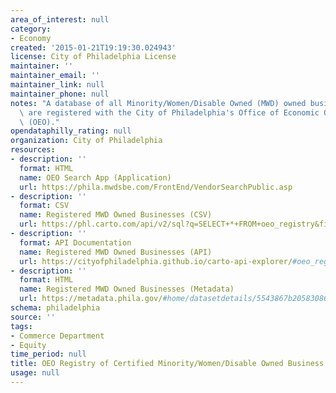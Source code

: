 ```yaml
---
area_of_interest: null
category:
- Economy
created: '2015-01-21T19:19:30.024943'
license: City of Philadelphia License
maintainer: ''
maintainer_email: ''
maintainer_link: null
maintainer_phone: null
notes: "A database of all Minority/Women/Disable Owned (MWD) owned businesses that\
  \ are registered with the City of Philadelphia's Office of Economic Opportunity\
  \ (OEO)."
opendataphilly_rating: null
organization: City of Philadelphia
resources:
- description: ''
  format: HTML
  name: OEO Search App (Application)
  url: https://phila.mwdsbe.com/FrontEnd/VendorSearchPublic.asp
- description: ''
  format: CSV
  name: Registered MWD Owned Businesses (CSV)
  url: https://phl.carto.com/api/v2/sql?q=SELECT+*+FROM+oeo_registry&filename=oeo_registry&format=csv&skipfields=cartodb_id,the_geom,the_geom_webmercator
- description: ''
  format: API Documentation
  name: Registered MWD Owned Businesses (API)
  url: https://cityofphiladelphia.github.io/carto-api-explorer/#oeo_registry
- description: ''
  format: HTML
  name: Registered MWD Owned Businesses (Metadata)
  url: https://metadata.phila.gov/#home/datasetdetails/5543867b20583086178c4f59/representationdetails/5579e08f597e56d77b402f91/
schema: philadelphia
source: ''
tags:
- Commerce Department
- Equity
time_period: null
title: OEO Registry of Certified Minority/Women/Disable Owned Business Enterprises
usage: null
---
```

